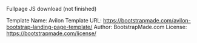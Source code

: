 Fullpage JS download
(not finished)

Template Name: Avilon
Template URL: https://bootstrapmade.com/avilon-bootstrap-landing-page-template/
Author: BootstrapMade.com
License: https://bootstrapmade.com/license/
